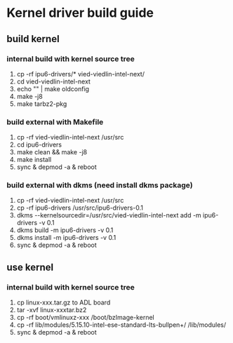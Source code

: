 # Kernel driver build guide

## build kernel

### internal build with kernel source tree
1. cp -rf ipu6-drivers/* vied-viedlin-intel-next/
2. cd vied-viedlin-intel-next
3. echo "" | make oldconfig
4. make -j8
5. make tarbz2-pkg

### build external with Makefile
1. cp -rf vied-viedlin-intel-next /usr/src
2. cd ipu6-drivers
3. make clean && make -j8
4. make install
5. sync & depmod -a & reboot

### build external with dkms (need install dkms package)
1. cp -rf vied-viedlin-intel-next /usr/src
2. cp -rf ipu6-drivers /usr/src/ipu6-drivers-0.1
3. dkms --kernelsourcedir=/usr/src/vied-viedlin-intel-next add -m ipu6-drivers -v 0.1
4. dkms build -m ipu6-drivers -v 0.1
5. dkms install -m ipu6-drivers -v 0.1 
6. sync & depmod -a & reboot

## use kernel 

### internal build with kernel source tree
1. cp linux-xxx.tar.gz to ADL board
2. tar -xvf linux-xxxtar.bz2
3. cp -rf boot/vmlinuxz-xxx /boot/bzImage-kernel
4. cp -rf lib/modules/5.15.10-intel-ese-standard-lts-bullpen+/ /lib/modules/
5. sync & depmod -a & reboot
